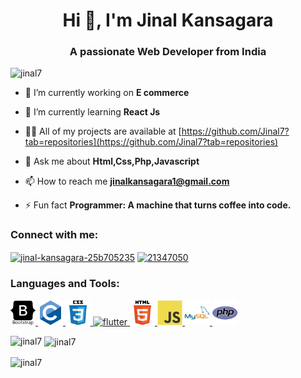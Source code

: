 <h1 align="center">Hi 👋, I'm Jinal Kansagara</h1>
<h3 align="center">A passionate Web Developer from India</h3>

<p align="left"> <img src="https://komarev.com/ghpvc/?username=jinal7&label=Profile%20views&color=0e75b6&style=flat" alt="jinal7" /> </p>

- 🔭 I’m currently working on **E commerce**

- 🌱 I’m currently learning **React Js**

- 👨‍💻 All of my projects are available at [https://github.com/Jinal7?tab=repositories](https://github.com/Jinal7?tab=repositories)

- 💬 Ask me about **Html,Css,Php,Javascript**

- 📫 How to reach me **jinalkansagara1@gmail.com**

- ⚡ Fun fact **Programmer: A machine that turns coffee into code.**

<h3 align="left">Connect with me:</h3>
<p align="left">
<a href="https://linkedin.com/in/jinal-kansagara-25b705235" target="blank"><img align="center" src="https://raw.githubusercontent.com/rahuldkjain/github-profile-readme-generator/master/src/images/icons/Social/linked-in-alt.svg" alt="jinal-kansagara-25b705235" height="30" width="40" /></a>
<a href="https://stackoverflow.com/users/21347050" target="blank"><img align="center" src="https://raw.githubusercontent.com/rahuldkjain/github-profile-readme-generator/master/src/images/icons/Social/stack-overflow.svg" alt="21347050" height="30" width="40" /></a>
</p>

<h3 align="left">Languages and Tools:</h3>
<p align="left"> <a href="https://getbootstrap.com" target="_blank" rel="noreferrer"> <img src="https://raw.githubusercontent.com/devicons/devicon/master/icons/bootstrap/bootstrap-plain-wordmark.svg" alt="bootstrap" width="40" height="40"/> </a> <a href="https://www.cprogramming.com/" target="_blank" rel="noreferrer"> <img src="https://raw.githubusercontent.com/devicons/devicon/master/icons/c/c-original.svg" alt="c" width="40" height="40"/> </a> <a href="https://www.w3schools.com/css/" target="_blank" rel="noreferrer"> <img src="https://raw.githubusercontent.com/devicons/devicon/master/icons/css3/css3-original-wordmark.svg" alt="css3" width="40" height="40"/> </a> <a href="https://flutter.dev" target="_blank" rel="noreferrer"> <img src="https://www.vectorlogo.zone/logos/flutterio/flutterio-icon.svg" alt="flutter" width="40" height="40"/> </a> <a href="https://www.w3.org/html/" target="_blank" rel="noreferrer"> <img src="https://raw.githubusercontent.com/devicons/devicon/master/icons/html5/html5-original-wordmark.svg" alt="html5" width="40" height="40"/> </a> <a href="https://developer.mozilla.org/en-US/docs/Web/JavaScript" target="_blank" rel="noreferrer"> <img src="https://raw.githubusercontent.com/devicons/devicon/master/icons/javascript/javascript-original.svg" alt="javascript" width="40" height="40"/> </a> <a href="https://www.mysql.com/" target="_blank" rel="noreferrer"> <img src="https://raw.githubusercontent.com/devicons/devicon/master/icons/mysql/mysql-original-wordmark.svg" alt="mysql" width="40" height="40"/> </a> <a href="https://www.php.net" target="_blank" rel="noreferrer"> <img src="https://raw.githubusercontent.com/devicons/devicon/master/icons/php/php-original.svg" alt="php" width="40" height="40"/> </a> </p>

<p><img align="left" src="https://github-readme-stats.vercel.app/api/top-langs?username=jinal7&show_icons=true&locale=en&layout=compact" alt="jinal7" /></p>

<p>&nbsp;<img align="center" src="https://github-readme-stats.vercel.app/api?username=jinal7&show_icons=true&locale=en" alt="jinal7" /></p>

<p><img align="center" src="https://github-readme-streak-stats.herokuapp.com/?user=jinal7&" alt="jinal7" /></p>
